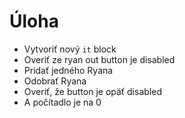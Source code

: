 # Úloha

- Vytvoriť nový `it` block
- Overiť ze ryan out button je disabled
- Pridať jedného Ryana
- Odobrať Ryana
- Overiť, že button je opäť disabled
- A počítadlo je na 0